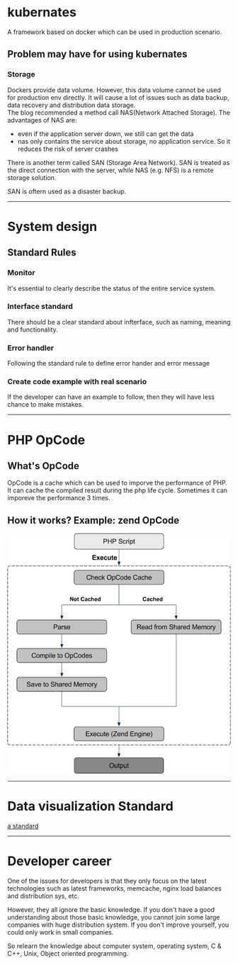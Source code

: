 # kubernates

A framework based on docker which can be used in production scenario.  

## Problem may have for using kubernates

### Storage

Dockers provide data volume. However, this data volume cannot be used for production env directly. It will cause a lot of issues such as data backup, data recovery and distribution data storage.  
The blog recommended a method call NAS(Network Attached Storage). The advantages of NAS are:  

* even if the application server down, we still can get the data
* nas only contains the service about storage, no application service. So it reduces the risk of server crashes

There is another term called SAN (Storage Area Network). SAN is treated as the direct connection with the server, while NAS (e.g. NFS) is a remote storage solution.  

SAN is oftern used as a disaster backup.



-----------



# System design

## Standard Rules

### Monitor

It's essential to clearly describe the status of the entire service system.

### Interface standard 

There should be a clear standard about infterface, such as naming, meaning and functionality.  

### Error handler

Following the standard rule to define error hander and error message

### Create code example with real scenario

If the developer can have an example to follow, then they will have less chance to make mistakes.

-------


# PHP OpCode

## What's OpCode

OpCode is a cache which can be used to imporve the performance of PHP. It can cache the compiled result during the php life cycle. Sometimes it can imporeve the performance 3 times.


## How it works? Example: zend OpCode

![php life cycle with zend OpCode](https://github.com/IvanFan/ReadingNotes/blob/master/dailyNotes/2017/05/01/php%20life%20cycle%20with%20opcode.png)


-----

# Data visualization Standard

[a standard](https://zhuanlan.zhihu.com/p/26578927?hmsr=toutiao.io&utm_medium=toutiao.io&utm_source=toutiao.io)

-----

# Developer career

One of the issues for developers is that they only focus on the latest technologies such as latest frameworks, memcache, nginx load balances and distribution sys, etc. 

However, they all ignore the basic knowledge. If you don't have a good understanding about those basic knowledge, you cannot join some large companies with huge distribution system.
If you don't improve yourself, you could only work in small companies.

So relearn the knowledge about computer system, operating system, C & C++, Unix, Object oriented programming. 



